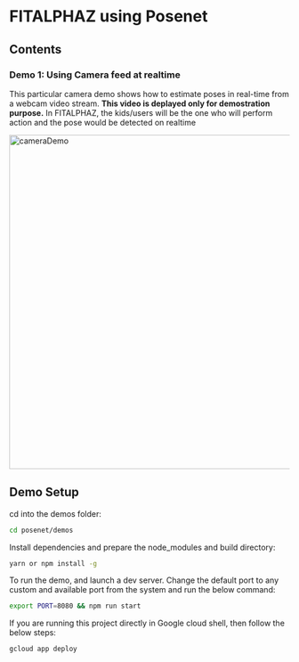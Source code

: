 # FITALPHAZ using Posenet

## Contents

### Demo 1: Using Camera feed at realtime

This particular camera demo shows how to estimate poses in real-time from a webcam video stream. **This video is deplayed only for demostration purpose.** 
In FITALPHAZ, the kids/users will be the one who will perform action and the pose would be detected on realtime 

<img src="https://raw.githubusercontent.com/tensorflow/tfjs-models/master/posenet/demos/camera.gif" alt="cameraDemo" style="width: 600px;"/>




## Demo Setup

cd into the demos folder:

```sh
cd posenet/demos
```

Install dependencies and prepare the node_modules and build directory:

```sh
yarn or npm install -g
```

To run the demo, and launch a dev server. Change the default port to any custom and available port from the system and run the below command:

```sh
export PORT=8080 && npm run start
```

If you are running this project directly in Google cloud shell, then follow the below steps:

```
gcloud app deploy
```
